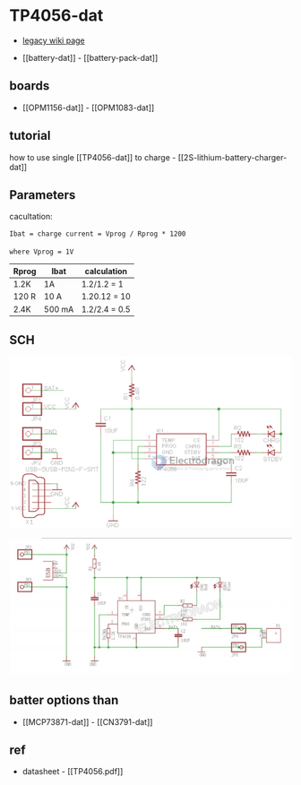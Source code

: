 
# TP4056-dat

- [legacy wiki page](https://w.electrodragon.com/w/TP4056)

- [[battery-dat]] - [[battery-pack-dat]]


## boards 

- [[OPM1156-dat]] - [[OPM1083-dat]]



## tutorial

how to use single [[TP4056-dat]] to charge - [[2S-lithium-battery-charger-dat]]

## Parameters 


cacultation: 

    Ibat = charge current = Vprog / Rprog * 1200

    where Vprog = 1V 


| Rprog | Ibat   | calculation   |
| ----- | ------ | ------------- |
| 1.2K  | 1A     | 1.2/1.2 = 1   |
| 120 R | 10 A   | 1.20.12 = 10  |
| 2.4K  | 500 mA | 1.2/2.4 = 0.5 |




## SCH 

![](2023-12-21-16-08-28.png)

![](2023-12-21-16-08-42.png)


## batter options than 

- [[MCP73871-dat]] - [[CN3791-dat]]


## ref 

- datasheet - [[TP4056.pdf]]